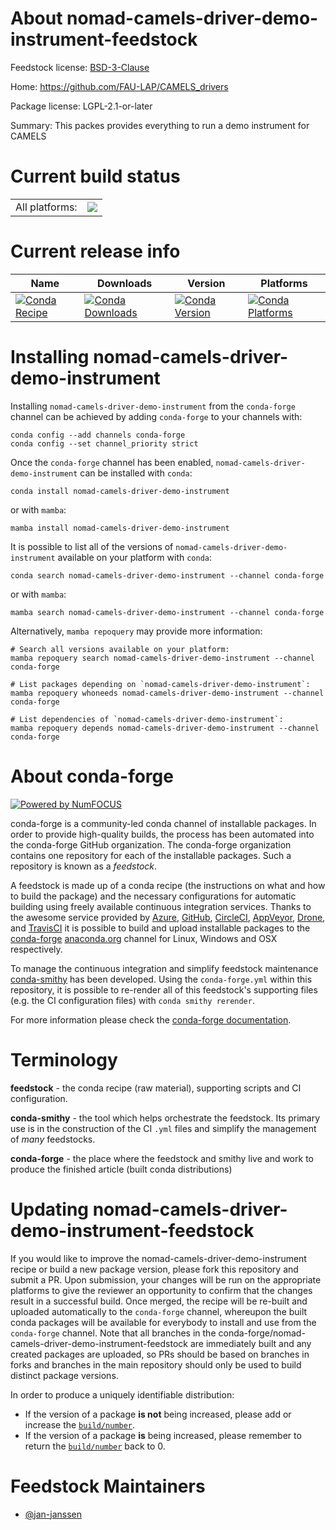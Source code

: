 About nomad-camels-driver-demo-instrument-feedstock
===================================================

Feedstock license: [BSD-3-Clause](https://github.com/conda-forge/nomad-camels-driver-demo-instrument-feedstock/blob/main/LICENSE.txt)

Home: https://github.com/FAU-LAP/CAMELS_drivers

Package license: LGPL-2.1-or-later

Summary: This packes provides everything to run a demo instrument for CAMELS

Current build status
====================


<table><tr><td>All platforms:</td>
    <td>
      <a href="https://dev.azure.com/conda-forge/feedstock-builds/_build/latest?definitionId=20704&branchName=main">
        <img src="https://dev.azure.com/conda-forge/feedstock-builds/_apis/build/status/nomad-camels-driver-demo-instrument-feedstock?branchName=main">
      </a>
    </td>
  </tr>
</table>

Current release info
====================

| Name | Downloads | Version | Platforms |
| --- | --- | --- | --- |
| [![Conda Recipe](https://img.shields.io/badge/recipe-nomad--camels--driver--demo--instrument-green.svg)](https://anaconda.org/conda-forge/nomad-camels-driver-demo-instrument) | [![Conda Downloads](https://img.shields.io/conda/dn/conda-forge/nomad-camels-driver-demo-instrument.svg)](https://anaconda.org/conda-forge/nomad-camels-driver-demo-instrument) | [![Conda Version](https://img.shields.io/conda/vn/conda-forge/nomad-camels-driver-demo-instrument.svg)](https://anaconda.org/conda-forge/nomad-camels-driver-demo-instrument) | [![Conda Platforms](https://img.shields.io/conda/pn/conda-forge/nomad-camels-driver-demo-instrument.svg)](https://anaconda.org/conda-forge/nomad-camels-driver-demo-instrument) |

Installing nomad-camels-driver-demo-instrument
==============================================

Installing `nomad-camels-driver-demo-instrument` from the `conda-forge` channel can be achieved by adding `conda-forge` to your channels with:

```
conda config --add channels conda-forge
conda config --set channel_priority strict
```

Once the `conda-forge` channel has been enabled, `nomad-camels-driver-demo-instrument` can be installed with `conda`:

```
conda install nomad-camels-driver-demo-instrument
```

or with `mamba`:

```
mamba install nomad-camels-driver-demo-instrument
```

It is possible to list all of the versions of `nomad-camels-driver-demo-instrument` available on your platform with `conda`:

```
conda search nomad-camels-driver-demo-instrument --channel conda-forge
```

or with `mamba`:

```
mamba search nomad-camels-driver-demo-instrument --channel conda-forge
```

Alternatively, `mamba repoquery` may provide more information:

```
# Search all versions available on your platform:
mamba repoquery search nomad-camels-driver-demo-instrument --channel conda-forge

# List packages depending on `nomad-camels-driver-demo-instrument`:
mamba repoquery whoneeds nomad-camels-driver-demo-instrument --channel conda-forge

# List dependencies of `nomad-camels-driver-demo-instrument`:
mamba repoquery depends nomad-camels-driver-demo-instrument --channel conda-forge
```


About conda-forge
=================

[![Powered by
NumFOCUS](https://img.shields.io/badge/powered%20by-NumFOCUS-orange.svg?style=flat&colorA=E1523D&colorB=007D8A)](https://numfocus.org)

conda-forge is a community-led conda channel of installable packages.
In order to provide high-quality builds, the process has been automated into the
conda-forge GitHub organization. The conda-forge organization contains one repository
for each of the installable packages. Such a repository is known as a *feedstock*.

A feedstock is made up of a conda recipe (the instructions on what and how to build
the package) and the necessary configurations for automatic building using freely
available continuous integration services. Thanks to the awesome service provided by
[Azure](https://azure.microsoft.com/en-us/services/devops/), [GitHub](https://github.com/),
[CircleCI](https://circleci.com/), [AppVeyor](https://www.appveyor.com/),
[Drone](https://cloud.drone.io/welcome), and [TravisCI](https://travis-ci.com/)
it is possible to build and upload installable packages to the
[conda-forge](https://anaconda.org/conda-forge) [anaconda.org](https://anaconda.org/)
channel for Linux, Windows and OSX respectively.

To manage the continuous integration and simplify feedstock maintenance
[conda-smithy](https://github.com/conda-forge/conda-smithy) has been developed.
Using the ``conda-forge.yml`` within this repository, it is possible to re-render all of
this feedstock's supporting files (e.g. the CI configuration files) with ``conda smithy rerender``.

For more information please check the [conda-forge documentation](https://conda-forge.org/docs/).

Terminology
===========

**feedstock** - the conda recipe (raw material), supporting scripts and CI configuration.

**conda-smithy** - the tool which helps orchestrate the feedstock.
                   Its primary use is in the construction of the CI ``.yml`` files
                   and simplify the management of *many* feedstocks.

**conda-forge** - the place where the feedstock and smithy live and work to
                  produce the finished article (built conda distributions)


Updating nomad-camels-driver-demo-instrument-feedstock
======================================================

If you would like to improve the nomad-camels-driver-demo-instrument recipe or build a new
package version, please fork this repository and submit a PR. Upon submission,
your changes will be run on the appropriate platforms to give the reviewer an
opportunity to confirm that the changes result in a successful build. Once
merged, the recipe will be re-built and uploaded automatically to the
`conda-forge` channel, whereupon the built conda packages will be available for
everybody to install and use from the `conda-forge` channel.
Note that all branches in the conda-forge/nomad-camels-driver-demo-instrument-feedstock are
immediately built and any created packages are uploaded, so PRs should be based
on branches in forks and branches in the main repository should only be used to
build distinct package versions.

In order to produce a uniquely identifiable distribution:
 * If the version of a package **is not** being increased, please add or increase
   the [``build/number``](https://docs.conda.io/projects/conda-build/en/latest/resources/define-metadata.html#build-number-and-string).
 * If the version of a package **is** being increased, please remember to return
   the [``build/number``](https://docs.conda.io/projects/conda-build/en/latest/resources/define-metadata.html#build-number-and-string)
   back to 0.

Feedstock Maintainers
=====================

* [@jan-janssen](https://github.com/jan-janssen/)

